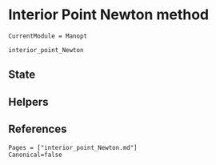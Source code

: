 # Interior Point Newton method

```@meta
CurrentModule = Manopt
```

```@docs
interior_point_Newton
```

## State

## Helpers

## References

```@bibliography
Pages = ["interior_point_Newton.md"]
Canonical=false
```
